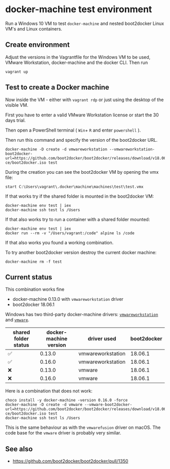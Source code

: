 # docker-machine test environment

Run a Windows 10 VM to test `docker-machine` and nested boot2docker Linux VM's and Linux containers.

## Create environment

Adjust the versions in the Vagrantfile for the Windows VM to be used, VMware Workstation, docker-machine and the docker CLI. Then run

```
vagrant up
```

## Test to create a Docker machine

Now inside the VM - either with `vagrant rdp` or just using the desktop of the visible VM.

First you have to enter a valid VMware Workstation license or start the 30 days trial.

Then open a PowerShell terminal ( `Win`+ `R` and enter `powershell` ).

Then run this command and specify the version of the boot2docker URL.

```
docker-machine -D create -d vmwareworkstation --vmwareworkstation-boot2docker-url=https://github.com/boot2docker/boot2docker/releases/download/v18.06.1-ce/boot2docker.iso test
```

During the creation you can see the boot2docker VM by opening the vmx file:

```
start C:\Users\vagrant\.docker\machine\machines\test\test.vmx
```

If that works try if the shared folder is mounted in the boot2docker VM:

```
docker-machine env test | iex
docker-machine ssh test ls /Users
```

If that also works try to run a container with a shared folder mounted:

```
docker-machine env test | iex
docker run --rm -v "/Users/vagrant:/code" alpine ls /code
```

If that also works you found a working combination.

To try another boot2docker version destroy the current docker machine:

```
docker-machine rm -f test
```

## Current status

This combination works fine

- docker-machine 0.13.0 with `vmwareworkstation` driver
- boot2docker 18.06.1

Windows has two third-party docker-machine drivers: [`vmwareworkstation`](https://github.com/pecigonzalo/docker-machine-vmwareworkstation) and [`vmware`](https://github.com/machine-drivers/docker-machine-driver-vmware).

| shared folder status | docker-machine version | driver used | boot2docker |
|--|--|--|--|
| ✅ | 0.13.0 | vmwareworkstation | 18.06.1 |
| ✅ | 0.16.0 | vmwareworkstation | 18.06.1 |
| ❌ | 0.13.0 | vmware | 18.06.1 |
| ❌ | 0.16.0 | vmware | 18.06.1 |

Here is a combination that does not work:

```
choco install -y docker-machine -version 0.16.0 -force
docker-machine -D create -d vmware --vmware-boot2docker-url=https://github.com/boot2docker/boot2docker/releases/download/v18.06.1-ce/boot2docker.iso test
docker-machine ssh test ls /Users
```

This is the same behaviour as with the `vmwarefusion` driver on macOS. The code base for the `vmware` driver is probably very similar.

## See also

- https://github.com/boot2docker/boot2docker/pull/1350
